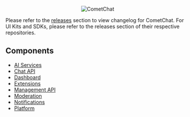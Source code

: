 <p align="center">
  <img alt="CometChat" src="https://assets.cometchat.io/website/images/logos/banner.png">
</p>

Please refer to the [releases](https://github.com/cometchat/changelog/releases) section to view changelog for CometChat. For UI Kits and SDKs, please refer to the releases section of their respective repositories.

## Components

- [AI Services](./ai-services/CHANGELOG.md)
- [Chat API](./chat-api/CHANGELOG.md)
- [Dashboard](./dashboard/CHANGELOG.md)
- [Extensions](./extensions/CHANGELOG.md)
- [Management API](./management-api/CHANGELOG.md)
- [Moderation](./moderation/CHANGELOG.md)
- [Notifications](./notifications/CHANGELOG.md)
- [Platform](./platform/CHANGELOG.md)

